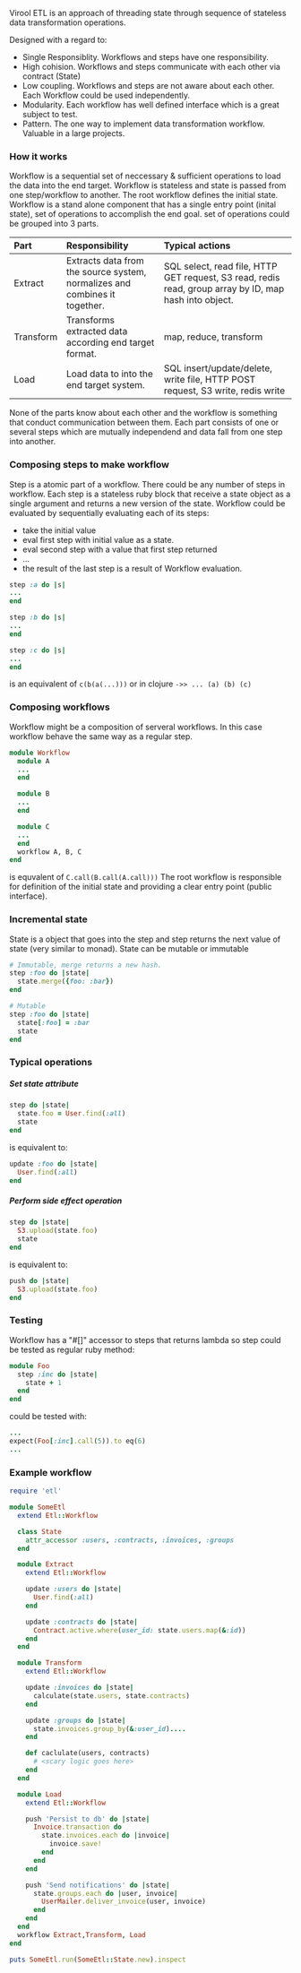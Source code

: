 Virool ETL is an approach of threading state through sequence of stateless data transformation operations.

Designed with a regard to:
* Single Responsiblity. Workflows and steps have one responsibility.
* High cohision. Workflows and steps communicate with each other via contract (State)
* Low coupling. Workflows and steps are not aware about each other. Each Workflow could be used independently.
* Modularity. Each workflow has well defined interface which is a great subject to test.
* Pattern. The one way to implement data transformation workflow. Valuable in a large projects.

### How it works

Workflow is a sequential set of neccessary & sufficient operations to load the data into the end target. 
Workflow is stateless and state is passed from one step/workflow to another. The root workflow defines the initial state. 
Workflow is a stand alone component that has a single entry point (inital state), set of operations to accomplish the end goal.
set of operations could be grouped into 3 parts.

Part | Responsibility | Typical actions
:---|:---|:---
Extract | Extracts data from the source system, normalizes and combines it together. | SQL select, read file, HTTP GET request, S3 read, redis read, group array by ID, map hash into object.
Transform | Transforms extracted data according end target format. | map, reduce, transform 
Load | Load data to into the end target system. | SQL insert/update/delete, write file, HTTP POST request, S3 write, redis write 

None of the parts know about each other and the workflow is something that conduct communication between them.
Each part consists of one or several steps which are mutually independend and data fall from one step into another.

### Composing steps to make workflow
Step is a atomic part of a workflow. There could be any number of steps in workflow. Each step is a stateless ruby block that receive a state object as a single argument and returns a new version of the state.
Workflow could be evaluated by sequentially evaluating each of its steps:
* take the initial value
* eval first step with initial value as a state.
* eval second step with a value that first step returned
* ...
* the result of the last step is a result of Workflow evaluation.

```ruby
step :a do |s|
...
end

step :b do |s|
...
end

step :c do |s|
...
end
```
is an equivalent of `c(b(a(...)))` or in clojure `->> ... (a) (b) (c)`


### Composing workflows
Workflow might be a composition of serveral workflows. In this case workflow behave the same way as a regular step.

```ruby
module Workflow
  module A
  ...
  end

  module B
  ...
  end

  module C
  ...
  end
  workflow A, B, C
end
```
is equvalent of `C.call(B.call(A.call)))`
The root workflow is responsible for definition of the initial state and providing a clear entry point (public interface).

### Incremental state
State is a object that goes into the step and step returns the next value of state (very similar to monad).
State can be mutable or immutable
``` ruby
# Immutable, merge returns a new hash.
step :foo do |state|
  state.merge({foo: :bar})
end

# Mutable
step :foo do |state|
  state[:foo] = :bar
  state
end
```

### Typical operations
##### Set state attribute
```ruby
step do |state|
  state.foo = User.find(:all)
  state
end
```
is equivalent to:
```ruby
update :foo do |state|
  User.find(:all)
end
```

##### Perform side effect operation
```ruby
step do |state|
  S3.upload(state.foo)
  state
end
```
is equivalent to:
```ruby
push do |state|
  S3.upload(state.foo)
end
```

### Testing
Workflow has a "#[]" accessor to steps that returns lambda so step could be tested as regular ruby method:
```ruby
module Foo
  step :inc do |state|
    state + 1
  end
end
```

could be tested with:
```ruby
...
expect(Foo[:inc].call(5)).to eq(6)
...
```



### Example workflow

```ruby
require 'etl'

module SomeEtl
  extend Etl::Workflow

  class State
    attr_accessor :users, :contracts, :invoices, :groups
  end

  module Extract
    extend Etl::Workflow

    update :users do |state|
      User.find(:all)
    end

    update :contracts do |state|
      Contract.active.where(user_id: state.users.map(&:id))
    end
  end

  module Transform
    extend Etl::Workflow

    update :invoices do |state|
      calculate(state.users, state.contracts)
    end

    update :groups do |state|
      state.invoices.group_by(&:user_id)....
    end

    def caclulate(users, contracts)
      # <scary logic goes here>
    end
  end

  module Load
    extend Etl::Workflow

    push 'Persist to db' do |state|
      Invoice.transaction do
        state.invoices.each do |invoice|
          invoice.save!
        end
      end
    end

    push 'Send notifications' do |state|
      state.groups.each do |user, invoice|
        UserMailer.deliver_invoice(user, invoice)
      end
    end
  end
  workflow Extract,Transform, Load
end

puts SomeEtl.run(SomeEtl::State.new).inspect
```



